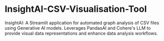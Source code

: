 # InsightAI-CSV-Visualisation-Tool
InsightAI: A Streamlit application for automated graph analysis of CSV files using Generative AI models. Leverages PandasAI and Cohere's LLM to provide visual data representations and enhance data analysis workflows.
